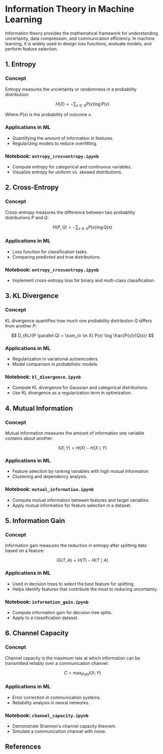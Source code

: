 # Information Theory in Machine Learning

Information theory provides the mathematical framework for understanding uncertainty, data compression, and communication efficiency. In machine learning, it is widely used to design loss functions, evaluate models, and perform feature selection.


## **1. Entropy**
### **Concept**
Entropy measures the uncertainty or randomness in a probability distribution:

$$
H(X) = - \sum_{x \in X} P(x) \log P(x)
$$

Where $P(x)$ is the probability of outcome $x$.

### **Applications in ML**
- Quantifying the amount of information in features.
- Regularizing models to reduce overfitting.

### **Notebook: `entropy_crossentropy.ipynb`**
- Compute entropy for categorical and continuous variables.
- Visualize entropy for uniform vs. skewed distributions.



## **2. Cross-Entropy**
### **Concept**
Cross-entropy measures the difference between two probability distributions $P$ and $Q$:

$$
H(P, Q) = - \sum_{x \in X} P(x) \log Q(x)
$$

### **Applications in ML**
- Loss function for classification tasks.
- Comparing predicted and true distributions.

### **Notebook: `entropy_crossentropy.ipynb`**
- Implement cross-entropy loss for binary and multi-class classification.



## **3. KL Divergence**
### **Concept**
KL divergence quantifies how much one probability distribution $Q$ differs from another $P$:

$$
D_{KL}(P \parallel Q) = \sum_{x \in X} P(x) \log \frac{P(x)}{Q(x)}
$$

### **Applications in ML**
- Regularization in variational autoencoders.
- Model comparison in probabilistic models.

### **Notebook: `kl_divergence.ipynb`**
- Compute KL divergence for Gaussian and categorical distributions.
- Use KL divergence as a regularization term in optimization.



## **4. Mutual Information**
### **Concept**
Mutual information measures the amount of information one variable contains about another:

$$
I(X; Y) = H(X) - H(X \mid Y)
$$

### **Applications in ML**
- Feature selection by ranking variables with high mutual information.
- Clustering and dependency analysis.

### **Notebook: `mutual_information.ipynb`**
- Compute mutual information between features and target variables.
- Apply mutual information for feature selection in a dataset.



## **5. Information Gain**
### **Concept**
Information gain measures the reduction in entropy after splitting data based on a feature:

$$
IG(T, A) = H(T) - H(T \mid A)
$$

### **Applications in ML**
- Used in decision trees to select the best feature for splitting.
- Helps identify features that contribute the most to reducing uncertainty.

### **Notebook: `information_gain.ipynb`**
- Compute information gain for decision tree splits.
- Apply to a classification dataset.



## **6. Channel Capacity**
### **Concept**
Channel capacity is the maximum rate at which information can be transmitted reliably over a communication channel:

$$
C = \max_{P(X)} I(X; Y)
$$

### **Applications in ML**
- Error correction in communication systems.
- Reliability analysis in neural networks.

### **Notebook: `channel_capacity.ipynb`**
- Demonstrate Shannon's channel capacity theorem.
- Simulate a communication channel with noise.



## **References**
